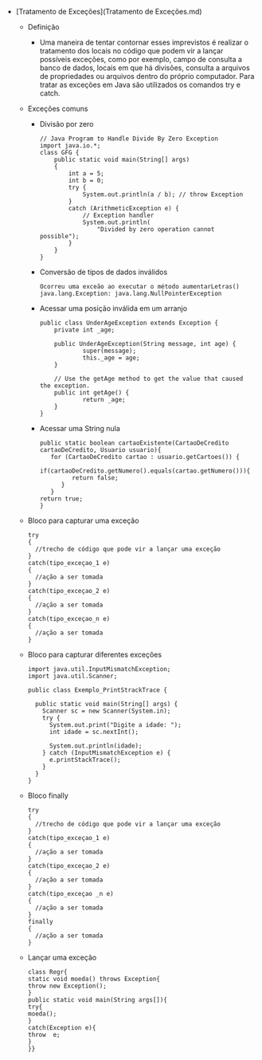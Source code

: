 * [Tratamento de Exceções](Tratamento de Exceções.md)
  * Definição
    - Uma maneira de tentar contornar esses imprevistos é realizar o tratamento dos locais no código que podem vir a lançar possíveis exceções, como por exemplo,           campo de consulta a banco de dados, locais em que há divisões, consulta a arquivos de propriedades ou arquivos dentro do próprio computador.
      Para tratar as exceções em Java são utilizados os comandos try e catch.
      
  * Exceções comuns
    * Divisão por zero
      ```
      // Java Program to Handle Divide By Zero Exception
      import java.io.*;
      class GFG {
          public static void main(String[] args)
          {
              int a = 5;
              int b = 0;
              try {
                  System.out.println(a / b); // throw Exception
              }
              catch (ArithmeticException e) {
                  // Exception handler
                  System.out.println(
                      "Divided by zero operation cannot possible");
              }
          }
      }
      ```
      
    * Conversão de tipos de dados inválidos
      ```
      Ocorreu uma exceão ao executar o método aumentarLetras()
      java.lang.Exception: java.lang.NullPointerException
      ```
      
    * Acessar uma posição inválida em um arranjo
      ```
      public class UnderAgeException extends Exception {
          private int _age;

          public UnderAgeException(String message, int age) {
                  super(message);
                  this._age = age;
          }

          // Use the getAge method to get the value that caused the exception.
          public int getAge() {
                  return _age;
          }
      }
      ```
      
    * Acessar uma String nula
      ```
      public static boolean cartaoExistente(CartaoDeCredito cartaoDeCredito, Usuario usuario){
         for (CartaoDeCredito cartao : usuario.getCartoes()) {
            if(cartaoDeCredito.getNumero().equals(cartao.getNumero())){
               return false;
            }
         }
      return true;
      }
      ```
      
  * Bloco para capturar uma exceção
    ```
    try
    {
      //trecho de código que pode vir a lançar uma exceção
    }
    catch(tipo_exceçao_1 e)
    {
      //ação a ser tomada
    }
    catch(tipo_exceçao_2 e)
    {
      //ação a ser tomada
    }
    catch(tipo_exceçao_n e)
    {
      //ação a ser tomada
    }
    ```
    
  * Bloco para capturar diferentes exceções 
    ```
    import java.util.InputMismatchException;
    import java.util.Scanner;

    public class Exemplo_PrintStrackTrace {

      public static void main(String[] args) {
        Scanner sc = new Scanner(System.in);
        try {
          System.out.print("Digite a idade: ");
          int idade = sc.nextInt();

          System.out.println(idade);
        } catch (InputMismatchException e) {
          e.printStackTrace();
        }
      }
    }
    ```
    
  * Bloco finally
    ```
    try
    {
      //trecho de código que pode vir a lançar uma exceção
    }
    catch(tipo_exceçao_1 e)
    {
      //ação a ser tomada
    }
    catch(tipo_exceçao_2 e)
    {
      //ação a ser tomada
    }
    catch(tipo_exceçao _n e)
    {
      //ação a ser tomada
    }
    finally
    {
      //ação a ser tomada
    }
    ```
    
  * Lançar uma exceção
    ```
    class Regr{
    static void moeda() throws Exception{
    throw new Exception();
    }
    public static void main(String args[]){
    try{
    moeda();
    }
    catch(Exception e){
    throw  e;
    }
    }}
    ```
